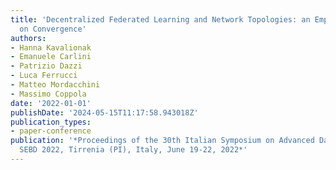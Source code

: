 ```yaml
---
title: 'Decentralized Federated Learning and Network Topologies: an Empirical Study
  on Convergence'
authors:
- Hanna Kavalionak
- Emanuele Carlini
- Patrizio Dazzi
- Luca Ferrucci
- Matteo Mordacchini
- Massimo Coppola
date: '2022-01-01'
publishDate: '2024-05-15T11:17:58.943018Z'
publication_types:
- paper-conference
publication: '*Proceedings of the 30th Italian Symposium on Advanced Database Systems,
  SEBD 2022, Tirrenia (PI), Italy, June 19-22, 2022*'
---
```

